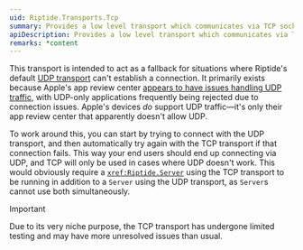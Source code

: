 ```yaml
---
uid: Riptide.Transports.Tcp
summary: Provides a low level transport which communicates via TCP sockets.
apiDescription: Provides a low level transport which communicates via TCP sockets.
remarks: *content
---
```

This transport is intended to act as a fallback for situations where Riptide's default [UDP transport](xref:Riptide.Transports.Udp) can't establish a connection. It primarily exists because Apple's app review center [appears to have issues handling UDP traffic](https://developer.apple.com/forums/thread/133938?answerId=617066022#617066022), with UDP-only applications frequently being rejected due to connection issues. Apple's devices *do* support UDP traffic—it's only their app review center that apparently doesn't allow UDP.

To work around this, you can start by trying to connect with the UDP transport, and then automatically try again with the TCP transport if that connection fails. This way your end users should end up connecting via UDP, and TCP will only be used in cases where UDP doesn't work. This would obviously require a <code><xref:Riptide.Server></code> using the TCP transport to be running in addition to a `Server` using the UDP transport, as `Server`s cannot use both simultaneously.

> [!Important]
> Due to its very niche purpose, the TCP transport has undergone limited testing and may have more unresolved issues than usual.